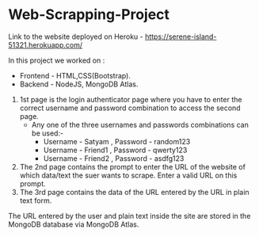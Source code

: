 # Web-Scrapping-Project
Link to the website deployed on Heroku - https://serene-island-51321.herokuapp.com/

In this project we worked on :<br />
  - Frontend - HTML,CSS(Bootstrap).<br />
  - Backend - NodeJS, MongoDB Atlas.

1) 1st page is the login authenticator page where you have to enter the correct username and password combination to access the second page.<br />
   - Any one of the three usernames and passwords combinations can be used:-<br />
        - Username - Satyam , Password - random123<br />
        - Username - Friend1 , Password - qwerty123<br />
        - Username - Friend2 , Password - asdfg123<br />
2) The 2nd page contains the prompt to enter the URL of the website of which data/text the suer wants to scrape. Enter a valid URL on this prompt.<br />
3) The 3rd page contains the data of the URL entered by the URL in plain text form.<br />

The URL entered by the user and plain text inside the site are stored in the MongoDB database via MongoDB Atlas.
